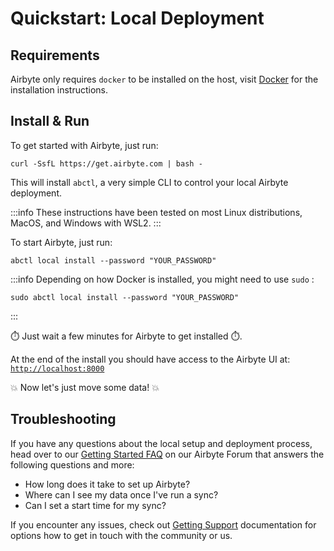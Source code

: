 # Quickstart: Local Deployment

## Requirements
Airbyte only requires `docker` to be installed on the host, visit [Docker](https://docs.docker.com/get-docker/) for the installation instructions.

## Install & Run

To get started with Airbyte, just run:
```
curl -SsfL https://get.airbyte.com | bash -
```

This will install `abctl`, a very simple CLI to control your local Airbyte deployment. 

:::info
These instructions have been tested on most Linux distributions, MacOS, and Windows with WSL2.
:::

To start Airbyte, just run:
```
abctl local install --password "YOUR_PASSWORD"
```

:::info
Depending on how Docker is installed, you might need to use `sudo` :
```
sudo abctl local install --password "YOUR_PASSWORD"
```
:::

⏱️ Just wait a few minutes for Airbyte to get installed ⏱️.

At the end of the install you should have access to the Airbyte UI at: [`http://localhost:8000`](http://localhost:8000)

💥 Now let's just move some data! 💥 

## Troubleshooting
If you have any questions about the local setup and deployment process, head over to our [Getting Started FAQ](https://github.com/airbytehq/airbyte/discussions/categories/questions) on our Airbyte Forum that answers the following questions and more:

- How long does it take to set up Airbyte?
- Where can I see my data once I've run a sync?
- Can I set a start time for my sync?

If you encounter any issues, check out [Getting Support](/community/getting-support) documentation
for options how to get in touch with the community or us.

